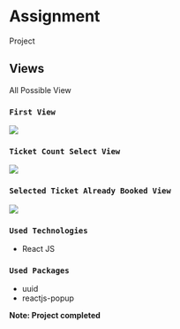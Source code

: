 # Assignment

Project

## Views

All Possible View

### `First View`

<img src='https://res.cloudinary.com/dniq4wbom/image/upload/v1697839005/Screenshot_2023-10-21_031449_l6sddd.png' >

### `Ticket Count Select View`

<img src='https://res.cloudinary.com/dniq4wbom/image/upload/v1697839000/Screenshot_2023-10-21_031435_bppbqj.png'>

### `Selected Ticket Already Booked View`

<img src='https://res.cloudinary.com/dniq4wbom/image/upload/v1697839020/Screenshot_2023-10-21_031525_nutnlv.png'>

### `Used Technologies`

<ul>
<li>React JS</li>
</ul>

### `Used Packages`

<ul>
<li>uuid</li>
<li>reactjs-popup</li>
</ul>

**Note: Project completed**

